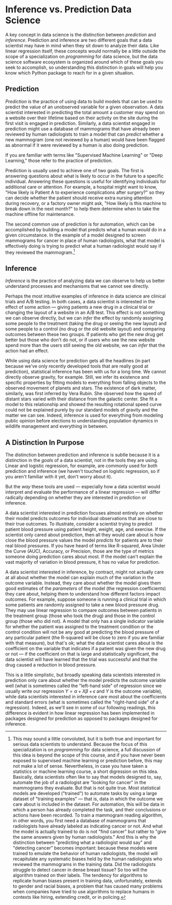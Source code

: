 # Inference vs. Prediction Data Science

A key concept in data science is the distinction between *prediction* and *inference*. Prediction and inference are two different goals that a data scientist may have in mind when they sit down to analyze their data. Like linear regression itself, these concepts would normally be a little outside the scope of a specialization on *programming* for data science, but the data science software ecosystem is organized around which of these goals you seek to accomplish, so understanding this distinction in goals will help you know which Python package to reach for in a given situation.

## Prediction

*Prediction* is the practice of using data to build models that can be used to predict the value of an unobserved variable for a given observation. A data scientist interested in predicting the total amount a customer may spend on a website over their lifetime based on their activity on the site during the first visit is engaged in prediction. Similarly, a data scientist engaged in prediction might use a database of mammograms that have already been reviewed by human radiologists to train a model that can *predict* whether a new mammogram (one not reviewed by a human) would have been flagged as abnormal if it were reviewed by a human is also doing prediction.

If you are familiar with terms like "Supervised Machine Learning" or "Deep Learning," those refer to the practice of prediction.  

Prediction is usually used to achieve one of two goals. The first is answering questions about what is likely to occur in the future to a specific individual. Answering these questions is useful for identifying individuals for additional care or attention. For example, a hospital might want to know, "How likely is Patient A to experience complications after surgery?" so they can decide whether the patient should receive extra nursing attention during recovery, or a factory owner might ask, "How likely is this machine to break down in the next month?" to help them determine when to take the machine offline for maintenance.

The second common use of prediction is for automation, which can be accomplished by building a model that predicts what a human *would* do in a given circumstance. In the example of a model designed to screen mammograms for cancer in place of human radiologists, what that model is effectively doing is trying to predict what a human radiologist would say if they reviewed the mammogram.[^predict_what_human_would_do]

[^predict_what_human_would_do]: This may sound a little convoluted, but it is both true and important for serious data scientists to understand. Because the focus of this specialization is on *programming* for data science, a full discussion of this idea is beyond the scope of this course, and if you have never been exposed to supervised machine learning or prediction before, this may not make a lot of sense. Nevertheless, in case you have taken a statistics or machine learning course, a short digression on this idea. Basically, data scientists often like to say that models designed to, say, automate the job of a radiologist are "looking for cancer" in the mammograms they evaluate. But that is not quite true. Most statistical models are developed ("trained") to automate tasks by using a large dataset of "training examples" — that is, data in which the outcome we care about is included in the dataset. For automation, this will be data in which a person has already completed the task, and their conclusions or actions have been recorded. To train a mammogram reading algorithm, in other words, you first need a database of mammograms that radiologists have already labeled as indicating cancer or not. And what the model is actually trained to do is not "find cancer" but rather to "give the same answers given by human radiologists." And this is why the distinction between "predicting what a radiologist would say" and "detecting cancer" becomes important: because these models were trained to emulate the behavior of human radiologists, the model will recapitulate any systematic biases held by the human radiologists who reviewed the mammograms in the training data. Did the radiologists struggle to detect cancer in dense breast tissue? So too will the algorithm trained on their labels. The tendency for algorithms to replicate human biases present in training data, unfortunately, extends to gender and racial biases, a problem that has caused many problems when companies have tried to use algorithms to replace humans in contexts like hiring, extending credit, or in policing.

## Inference

*Inference* is the practice of analyzing data we can observe to help us better understand processes and mechanisms that we cannot see directly.

Perhaps the most intuitive examples of inference in data science are clinical trials and A/B testing. In both cases, a data scientist is interested in the effect of some action —  giving patients a new drug in a clinical trial or changing the layout of a website in an A/B test. This effect is not something we can observe directly, but we can *infer* the effect by randomly assigning some people to the treatment (taking the drug or seeing the new layout) and some people to a control (no drug or the old website layout) and comparing outcomes between these two groups. If patients who get the new drug get better but those who don't do not, or if users who see the new website spend more than the users still seeing the old website, we can *infer* that the action had an effect.

While using data science for prediction gets all the headlines (in part because we've only recently developed tools that are really good at prediction), statistical inference has been with us for a long time. We cannot directly observe gravity, for example. Still, we infer its existence and specific properties by fitting models to everything from falling objects to the observed movement of planets and stars. The existence of dark matter, similarly, was first inferred by Vera Rubin. She observed how the speed of distant stars varied with their distance from the galactic center. She fit a model to this relationship and showed the resulting rotational speed curve could not be explained purely by our standard models of gravity and the matter we can see. Indeed, inference is used for everything from modeling public opinion before elections to understanding population dynamics in wildlife management and everything in between.

## A Distinction In Purpose

The distinction between prediction and inference is subtle because it is a distinction in the *goals* of a data scientist, not in the tools they are using. Linear and logistic regression, for example, are commonly used for *both* prediction and inference (we haven't touched on logistic regression, so if you aren't familiar with it yet, don't worry about it).

But the *way* these tools are used — especially how a data scientist would interpret and evaluate the performance of a linear regression — will differ radically depending on whether they are interested in prediction or inference.

A data scientist interested in prediction focuses almost entirely on whether their model predicts outcomes for individual observations that are close to their true outcomes.
To illustrate, consider a scientist trying to predict patient blood pressure using patient height, weight, age, and exercise. If the scientist only cared about prediction, then all they would care about is how close the blood pressure values the model *predicts* for patients are to their real blood pressures. If you have heard of terms like R-squared, Area Under the Curve (AUC), Accuracy, or Precision, those are the type of metrics someone doing prediction cares about most. If the model can't explain the vast majority of variation in blood pressure, it has no value for prediction.

A data scientist interested in inference, by contract, might not actually care at all about whether the model can explain much of the variation in the outcome variable. Instead, they care about whether the model gives them good estimates of the *parameters* of the model (the regression coefficients) they care about, helping them to understand how different factors impact outcomes. For example, suppose someone is running a clinical trial in which some patients are randomly assigned to take a new blood pressure drug. They may use linear regression to compare outcomes between patients in the treatment group (those who took the drug) and those in the control group (those who did not). A model that only has a single indicator variable for whether the patient was assigned to the treatment condition or the control condition will not be any good at predicting the blood pressure of any particular patient (the R-squared will be close to zero if you are familiar with that measure), but that's ok; what the data scientist cares about is the coefficient on the variable that indicates if a patient was given the new drug or not — if the coefficient on that is large and statistically significant, the data scientist will have learned that the trial was successful and that the drug caused a reduction in blood pressure.

This is a little simplistic, but broadly speaking data scientists interested in prediction only care about whether the model predicts the outcome variable well (what is sometimes called the "left-hand side" of regression since we usually write our regression $Y = \alpha + X\beta + \epsilon$ and $Y$ is the outcome variable), while data scientists interested in inference care most about the coefficients and standard errors (what is sometimes called the "right-hand side" of a regression). Indeed, as we'll see in some of our following readings, this difference is evident in how linear regression has been implemented in packages designed for prediction as opposed to packages designed for inference.
